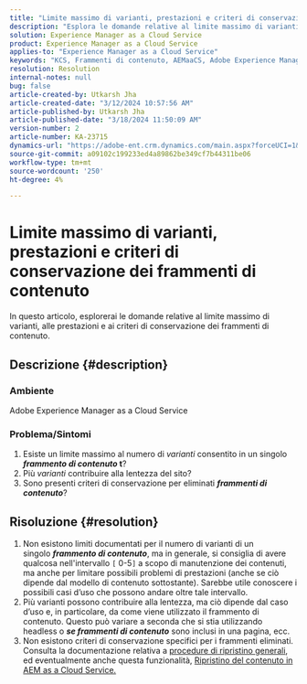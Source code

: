 ```yaml
---
title: "Limite massimo di varianti, prestazioni e criteri di conservazione dei frammenti di contenuto"
description: "Esplora le domande relative al limite massimo di varianti, alle prestazioni e ai criteri di conservazione dei frammenti di contenuto."
solution: Experience Manager as a Cloud Service
product: Experience Manager as a Cloud Service
applies-to: "Experience Manager as a Cloud Service"
keywords: "KCS, Frammenti di contenuto, AEMaaCS, Adobe Experience Manager"
resolution: Resolution
internal-notes: null
bug: false
article-created-by: Utkarsh Jha
article-created-date: "3/12/2024 10:57:56 AM"
article-published-by: Utkarsh Jha
article-published-date: "3/18/2024 11:50:09 AM"
version-number: 2
article-number: KA-23715
dynamics-url: "https://adobe-ent.crm.dynamics.com/main.aspx?forceUCI=1&pagetype=entityrecord&etn=knowledgearticle&id=fcf6705a-5fe0-ee11-904d-6045bd0063aa"
source-git-commit: a09102c199233ed4a89862be349cf7b44311be06
workflow-type: tm+mt
source-wordcount: '250'
ht-degree: 4%

---
```


# Limite massimo di varianti, prestazioni e criteri di conservazione dei frammenti di contenuto


In questo articolo, esplorerai le domande relative al limite massimo di varianti, alle prestazioni e ai criteri di conservazione dei frammenti di contenuto.

## Descrizione {#description}


### Ambiente

Adobe Experience Manager as a Cloud Service

### Problema/Sintomi

1. Esiste un limite massimo al numero di *varianti* consentito in un singolo <b>*frammento di contenuto* t</b>?
2. Più *varianti* contribuire alla lentezza del sito?
3. Sono presenti criteri di conservazione per eliminati <b>*frammenti di contenuto</b>*?



## Risoluzione {#resolution}


1. Non esistono limiti documentati per il numero di varianti di un singolo <b>*frammento di contenuto</b>*, ma in generale, si consiglia di avere qualcosa nell&#39;intervallo `[` 0-5`]`  a scopo di manutenzione dei contenuti, ma anche per limitare possibili problemi di prestazioni (anche se ciò dipende dal modello di contenuto sottostante). Sarebbe utile conoscere i possibili casi d’uso che possono andare oltre tale intervallo.
2. Più varianti possono contribuire alla lentezza, ma ciò dipende dal caso d’uso e, in particolare, da come viene utilizzato il frammento di contenuto. Questo può variare a seconda che si stia utilizzando headless o <b>*se frammenti di contenuto</b>* sono inclusi in una pagina, ecc.
3. Non esistono criteri di conservazione specifici per i frammenti eliminati. Consulta la documentazione relativa a [procedure di ripristino generali](https://experienceleague.adobe.com/docs/experience-cloud-kcs/kbarticles/KA-23505.html?lang=en), ed eventualmente anche questa funzionalità, [Ripristino del contenuto in AEM as a Cloud Service.](https://experienceleague.adobe.com/docs/experience-manager-cloud-service/content/operations/restore.html?lang=it)


